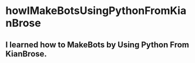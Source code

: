 # howIMakeBotsUsingPythonFromKianBrose

## I learned how to MakeBots by Using Python From KianBrose.
